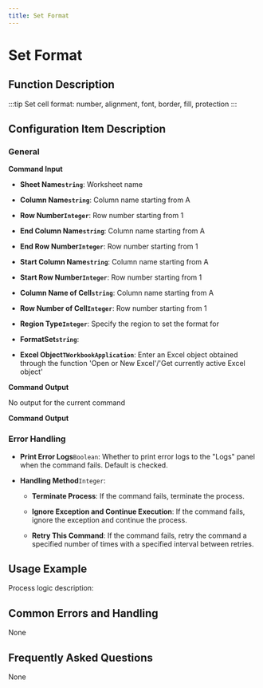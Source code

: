 ```yaml
---
title: Set Format
---
```


# Set Format

## Function Description

:::tip 
Set cell format: number, alignment, font, border, fill, protection
:::

## Configuration Item Description

### General

**Command Input**

- **Sheet Name`string`**: Worksheet name

- **Column Name`string`**: Column name starting from A

- **Row Number`Integer`**: Row number starting from 1

- **End Column Name`string`**: Column name starting from A

- **End Row Number`Integer`**: Row number starting from 1

- **Start Column Name`string`**: Column name starting from A

- **Start Row Number`Integer`**: Row number starting from 1

- **Column Name of Cell`string`**: Column name starting from A

- **Row Number of Cell`Integer`**: Row number starting from 1

- **Region Type`Integer`**: Specify the region to set the format for

- **FormatSet`string`**: 

- **Excel Object`TWorkbookApplication`**: Enter an Excel object obtained through the function 'Open or New Excel'/'Get currently active Excel object'


**Command Output**

No output for the current command


**Command Output**

### Error Handling

- **Print Error Logs**`Boolean`: Whether to print error logs to the "Logs" panel when the command fails. Default is checked. 

- **Handling Method**`Integer`:

    - **Terminate Process**: If the command fails, terminate the process.

    - **Ignore Exception and Continue Execution**: If the command fails, ignore the exception and continue the process.

    - **Retry This Command**: If the command fails, retry the command a specified number of times with a specified interval between retries.

## Usage Example

Process logic description:

## Common Errors and Handling

None

## Frequently Asked Questions

None


